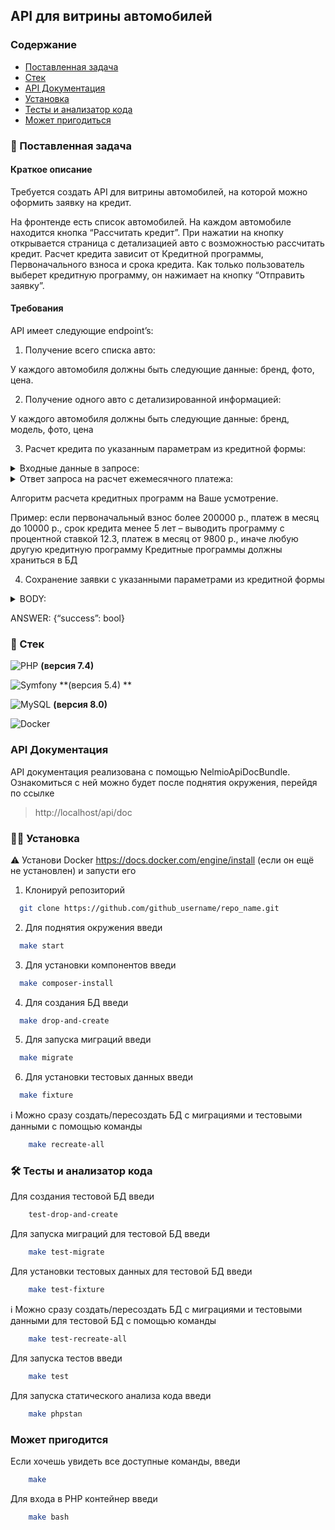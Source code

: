 ## API для витрины автомобилей

### Содержание

- [Поставленная задача](#-поставленная-задача)
- [Стек](#-стек)
- [API Документация]()
- [Установка](#-установка)
- [Тесты и анализатор кода](#-тесты-и-анализатор-кода)
- [Может пригодиться](#-тесты-и-анализатор-кода)

### 💼 Поставленная задача

#### Краткое описание

Требуется создать API для витрины автомобилей, на которой можно оформить заявку на кредит.

На фронтенде есть список автомобилей. На каждом автомобиле находится кнопка “Рассчитать кредит”.
При нажатии на кнопку открывается страница с детализацией авто с возможностью рассчитать кредит.
Расчет кредита зависит от Кредитной программы, Первоначального взноса и срока кредита.
Как только пользователь выберет кредитную программу, он нажимает на кнопку “Отправить заявку”.

#### Требования

API имеет следующие endpoint’s:

1. Получение всего списка авто:

У каждого автомобиля должны быть следующие данные: бренд, фото, цена.

2. Получение одного авто с детализированной информацией:

У каждого автомобиля должны быть следующие данные: бренд, модель, фото, цена

3. Расчет кредита по указанным параметрам из кредитной формы:

<details>
  <summary>Входные данные в запросе:</summary>

**price**: Цена автомобиля (int, required). Пример: 1401000

**initialPayment**: Первоначальный взнос за кредит. В запросе отдаются рубли с копейками. (float: точность до десятых
долей, required). Пример: 200000,56

**loanTerm**: Срок кредита в месяцах (int, required). Пример: 64
</details>

<details>
  <summary>Ответ запроса на расчет ежемесячного платежа:</summary>

**programId**: Уникальный id кредитной программы

**interestRate**: Процентная ставка кредитной программы (float, точность до десятых долей). Пример: 12.3

**monthlyPayment**: Ежемесячный платёж (int). Пример: 24276

**title**: Название кредитной программы (str). Пример: “Alfa Energy”
</details>

Алгоритм расчета кредитных программ на Ваше усмотрение.

Пример: если первоначальный взнос более 200000 р., платеж в месяц до 10000 р., срок кредита менее 5 лет – выводить
программу с процентной ставкой 12.3, платеж в месяц от 9800 р., иначе любую другую кредитную программу
Кредитные программы должны храниться в БД

4. Сохранение заявки с указанными параметрами из кредитной формы

<details>
  <summary>BODY:</summary>
{

"carId": int,

"programId": int,

"initialPayment": int,

"loanTerm": int

}
</details>

ANSWER: {“success”: bool}

### 🧰 Стек

![PHP](https://img.shields.io/badge/PHP-777BB4?style=for-the-badge&logo=php&logoColor=white) **(версия 7.4)**

![Symfony](https://img.shields.io/badge/Symfony-000000?style=for-the-badge&logo=symfony&logoColor=white) **(версия 5.4)
**

![MySQL](https://img.shields.io/badge/MySQL-4479A1?style=for-the-badge&logo=mysql&logoColor=white) **(версия 8.0)**

![Docker](https://img.shields.io/badge/Docker-2496ED?style=for-the-badge&logo=docker&logoColor=white)

### API Документация

API документация реализована с помощью NelmioApiDocBundle. Ознакомиться с ней можно будет после поднятия окружения,
перейдя по ссылке

> http://localhost/api/doc

### 👨‍💻 Установка

⚠️ Установи Docker https://docs.docker.com/engine/install (если он ещё не установлен) и запусти его

1. Клонируй репозиторий

```sh
  git clone https://github.com/github_username/repo_name.git
```

2. Для поднятия окружения введи

```sh
  make start
```

3. Для установки компонентов введи

```sh
  make composer-install
```

4. Для создания БД введи

```sh
  make drop-and-create
```

5. Для запуска миграций введи

```sh
  make migrate
```

6. Для установки тестовых данных введи

```sh
  make fixture
```

ℹ️ Можно сразу создать/пересоздать БД с миграциями и тестовыми данными с помощью команды

```sh
    make recreate-all
```

### 🛠️ Тесты и анализатор кода

Для создания тестовой БД введи

```sh
    test-drop-and-create
```

Для запуска миграций для тестовой БД введи

```sh
    make test-migrate
```

Для установки тестовых данных для тестовой БД введи

```sh
    make test-fixture
```

ℹ️ Можно сразу создать/пересоздать БД с миграциями и тестовыми данными для тестовой БД с помощью команды

```sh
    make test-recreate-all
```

Для запуска тестов введи

```sh
    make test
```

Для запуска статического анализа кода введи

```sh
    make phpstan
```

### Может пригодится

Если хочешь увидеть все доступные команды, введи

```sh
    make
```

Для входа в PHP контейнер введи

```sh
    make bash
```
